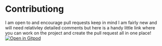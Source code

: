 # Contributiong #
I am open to and encourage pull requests keep in mind I am fairly new and will need relativley detailed comments but here is a handy little link where you can work on the project and create the pull request all in one place!<br>
[![Open in Gitpod](https://gitpod.io/button/open-in-gitpod.svg)](https://gitpod.io/#https://github.com/JesterOrNot/pycalc)
